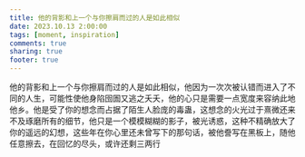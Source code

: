 ```yaml
---
title: 他的背影和上一个与你擦肩而过的人是如此相似
date: 2023.10.13 2:00:00
tags: [moment, inspiration]
comments: true
sharing: true
footer: true
---
```

他的背影和上一个与你擦肩而过的人是如此相似，他因为一次次被认错而进入了不同的人生，可能性使他身陷囹圄又逃之夭夭，他的心只是需要一点宽度来容纳此地他乡。他是受了你的想念而占据了陌生人脸庞的毒蛊，这想念的火光过于熹微还来不及琢磨所有的细节，他只是一个模模糊糊的影子，被光诱惑，这种不精确放大了你的遥远的幻想，这些年在你心里还未曾写下的那句话，被他誊写在黑板上，随他任意擦去，在回忆的尽头，或许还剩三两行

